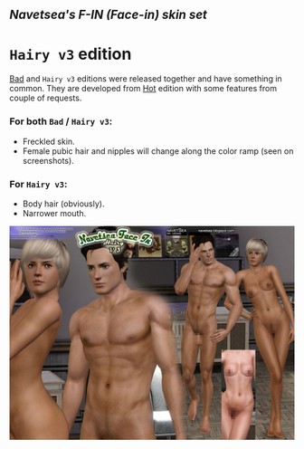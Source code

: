 ## _Navetsea's F-IN (Face-in) skin set_
# `Hairy v3` edition

[Bad](/18.1%20Bad) and `Hairy v3` editions were released together and have something in common. They are developed from [Hot](/17%20Hot) edition with some features from couple of requests.

### For both `Bad` / `Hairy v3`:

- Freckled skin.
- Female pubic hair and nipples will change along the color ramp (seen on screenshots).

### For `Hairy v3`:

- Body hair (obviously).
- Narrower mouth.

![Hairy v3](/_PREVIEW/18.2%20Hairy%20v3.jpg)
